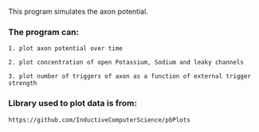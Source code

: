 This program simulates the axon potential.

### The program can:

	1. plot axon potential over time
  
	2. plot concentration of open Potassium, Sodium and leaky channels
  
	3. plot number of triggers of axon as a function of external trigger strength
  
### Library used to plot data is from:

	https://github.com/InductiveComputerScience/pbPlots

